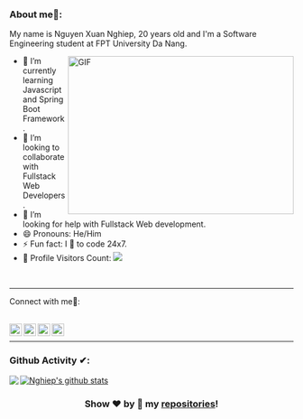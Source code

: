 ### About me🧑:
My name is Nguyen Xuan Nghiep, 20 years old and I'm a Software Engineering student at FPT University Da Nang.

<img align="right" alt="GIF" src="https://cdn.dribbble.com/users/1059583/screenshots/4171367/coding-freak.gif" width="400" height="280" />

- 🌱 I’m currently learning Javascript and Spring Boot Framework.
- 👯 I’m looking to collaborate with Fullstack Web Developers.
- 🤔 I’m looking for help with Fullstack Web development.
- 😄 Pronouns: He/Him
- ⚡ Fun fact: I 💖 to code 24x7.
- 🎢 Profile Visitors Count: 
![](https://visitor-badge.glitch.me/badge?page_id=nxn1710)

<br/>

---

Connect with me🤝:

<br/>


<a href="https://github.com/nxn1710">
  <img align="left" alt="Nghiep's Github" width="22px" src="https://upload.wikimedia.org/wikipedia/commons/thumb/a/ae/Github-desktop-logo-symbol.svg/1024px-Github-desktop-logo-symbol.svg.png" />
</a>

<a href="https://instagram.com/nguyenxuannghiep/">
  <img align="left" alt="Nghiep's Instagram" width="22px" src="https://upload.wikimedia.org/wikipedia/commons/thumb/a/a5/Instagram_icon.png/600px-Instagram_icon.png" />
</a>

<a href="https://www.facebook.com/nxn1710">
  <img align="left" alt="Nghiep's Facebook" width="22px" src="https://facebookbrand.com/wp-content/uploads/2019/04/f_logo_RGB-Hex-Blue_512.png?w=512&h=512" />
</a>

<a href="https://linkedin.com/in/nxn1710/">
  <img align="left" alt="Nghiep's Linkdein" width="22px" src="https://cdn3.iconfinder.com/data/icons/inficons/512/linkedin.png" />
</a>

<br/>


---

### Github Activity ✔:

<a href="https://github.com/nxn1710">
  <img align="left" src="https://github-readme-stats.vercel.app/api/top-langs/?username=Nxn1710&theme=tokyonight" />
  </a>

<a href="https://github.com/nxn1710">
 <img align="center" src="https://github-readme-stats.vercel.app/api?username=Nxn1710&show_icons=true&theme=tokyonight&line_height=27" alt="Nghiep's github stats"/>
</a>



<div align="center">
  

### Show ❤️ by 🌟 my [repositories](https://github.com/Nxn1710?tab=repositories)!

</div>
<!-- -----
Credits: [Davekibh](https://github.com/Davekibh)

Last Edited on: 15/01/2021 -->
